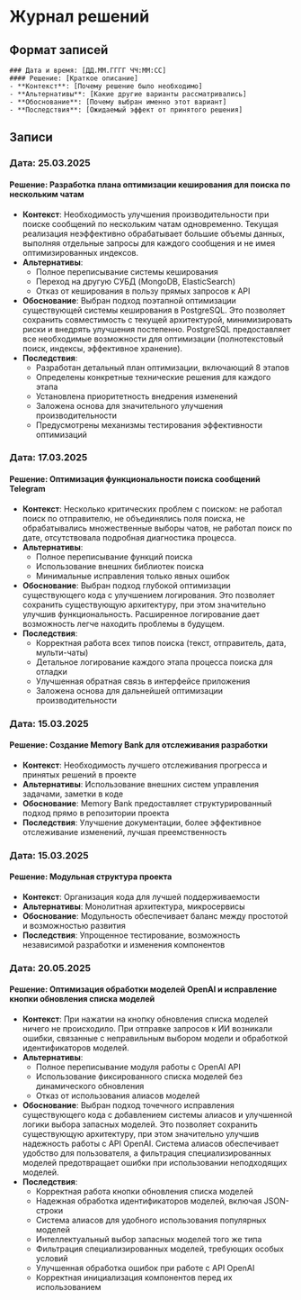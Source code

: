 # Журнал решений

## Формат записей
```
### Дата и время: [ДД.ММ.ГГГГ ЧЧ:ММ:СС]
#### Решение: [Краткое описание]
- **Контекст**: [Почему решение было необходимо]
- **Альтернативы**: [Какие другие варианты рассматривались]
- **Обоснование**: [Почему выбран именно этот вариант]
- **Последствия**: [Ожидаемый эффект от принятого решения]
```

## Записи

### Дата: 25.03.2025
#### Решение: Разработка плана оптимизации кеширования для поиска по нескольким чатам
- **Контекст**: Необходимость улучшения производительности при поиске сообщений по нескольким чатам одновременно. Текущая реализация неэффективно обрабатывает большие объемы данных, выполняя отдельные запросы для каждого сообщения и не имея оптимизированных индексов.
- **Альтернативы**:
  - Полное переписывание системы кеширования
  - Переход на другую СУБД (MongoDB, ElasticSearch)
  - Отказ от кеширования в пользу прямых запросов к API
- **Обоснование**: Выбран подход поэтапной оптимизации существующей системы кеширования в PostgreSQL. Это позволяет сохранить совместимость с текущей архитектурой, минимизировать риски и внедрять улучшения постепенно. PostgreSQL предоставляет все необходимые возможности для оптимизации (полнотекстовый поиск, индексы, эффективное хранение).
- **Последствия**:
  - Разработан детальный план оптимизации, включающий 8 этапов
  - Определены конкретные технические решения для каждого этапа
  - Установлена приоритетность внедрения изменений
  - Заложена основа для значительного улучшения производительности
  - Предусмотрены механизмы тестирования эффективности оптимизаций

### Дата: 17.03.2025
#### Решение: Оптимизация функциональности поиска сообщений Telegram
- **Контекст**: Несколько критических проблем с поиском: не работал поиск по отправителю, не объединялись поля поиска, не обрабатывались множественные выборы чатов, не работал поиск по дате, отсутствовала подробная диагностика процесса.
- **Альтернативы**:
  - Полное переписывание функций поиска
  - Использование внешних библиотек поиска
  - Минимальные исправления только явных ошибок
- **Обоснование**: Выбран подход глубокой оптимизации существующего кода с улучшением логирования. Это позволяет сохранить существующую архитектуру, при этом значительно улучшив функциональность. Расширенное логирование дает возможность легче находить проблемы в будущем.
- **Последствия**:
  - Корректная работа всех типов поиска (текст, отправитель, дата, мульти-чаты)
  - Детальное логирование каждого этапа процесса поиска для отладки
  - Улучшенная обратная связь в интерфейсе приложения
  - Заложена основа для дальнейшей оптимизации производительности

### Дата: 15.03.2025
#### Решение: Создание Memory Bank для отслеживания разработки
- **Контекст**: Необходимость лучшего отслеживания прогресса и принятых решений в проекте
- **Альтернативы**: Использование внешних систем управления задачами, заметки в коде
- **Обоснование**: Memory Bank предоставляет структурированный подход прямо в репозитории проекта
- **Последствия**: Улучшение документации, более эффективное отслеживание изменений, лучшая преемственность

### Дата: 15.03.2025
#### Решение: Модульная структура проекта
- **Контекст**: Организация кода для лучшей поддерживаемости
- **Альтернативы**: Монолитная архитектура, микросервисы
- **Обоснование**: Модульность обеспечивает баланс между простотой и возможностью развития
- **Последствия**: Упрощенное тестирование, возможность независимой разработки и изменения компонентов

### Дата: 20.05.2025
#### Решение: Оптимизация обработки моделей OpenAI и исправление кнопки обновления списка моделей
- **Контекст**: При нажатии на кнопку обновления списка моделей ничего не происходило. При отправке запросов к ИИ возникали ошибки, связанные с неправильным выбором модели и обработкой идентификаторов моделей.
- **Альтернативы**:
  - Полное переписывание модуля работы с OpenAI API
  - Использование фиксированного списка моделей без динамического обновления
  - Отказ от использования алиасов моделей
- **Обоснование**: Выбран подход точечного исправления существующего кода с добавлением системы алиасов и улучшенной логики выбора запасных моделей. Это позволяет сохранить существующую архитектуру, при этом значительно улучшив надежность работы с API OpenAI. Система алиасов обеспечивает удобство для пользователя, а фильтрация специализированных моделей предотвращает ошибки при использовании неподходящих моделей.
- **Последствия**:
  - Корректная работа кнопки обновления списка моделей
  - Надежная обработка идентификаторов моделей, включая JSON-строки
  - Система алиасов для удобного использования популярных моделей
  - Интеллектуальный выбор запасных моделей того же типа
  - Фильтрация специализированных моделей, требующих особых условий
  - Улучшенная обработка ошибок при работе с API OpenAI
  - Корректная инициализация компонентов перед их использованием